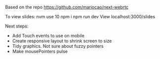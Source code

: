 Based on the repo https://github.com/mariocao/next-webrtc

To view slides:
nvm use 10
npm i
npm run dev
View localhost:3000/slides

Next steps:

- Add Touch events to use on mobile
- Create responsive layout to shrink screen to size
- Tidy graphics. Not sure about fuzzy pointers
- Make mousePointers pulse
